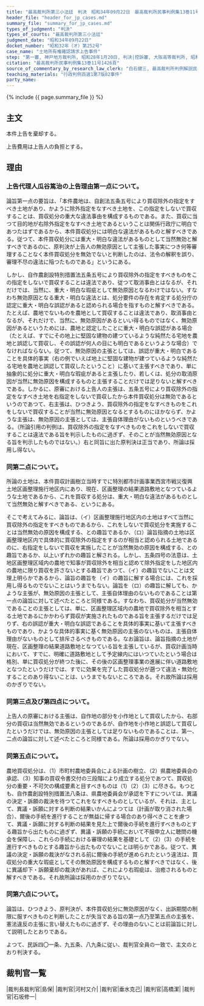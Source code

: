 ```yaml
---
title: "最高裁判所第三小法廷　判決　昭和34年09月22日　最高裁判所民事判例集13巻11号1426頁"
header_file: "header_for_jp_cases.md"
summary_file: "summary_for_jp_cases.md"
types_of_judgment: "判決"
types_of_courts: "最高裁判所第三小法廷"
judgment_date: "昭和34年09月22日"
docket_number: "昭和32年（オ）第252号"
case_name: "土地所有権確認請求上告事件"
step: "第一審, 神戸地方裁判所, 昭和28年1月20日, 判決|控訴審, 大阪高等裁判所, 昭和31年12月22日, 判決"
citation: "最高裁判所民事判例集13巻11号1426頁"
source_of_commentary_by_research_law_clerk: "白石健三, 最高裁判所判例解説民事篇昭和34年度220頁"
teaching_materials: "行政判例百選1第7版82事件"
party_name:
---
```



{% include {{ page.summary_file }}  %}





## 主文


本件上告を棄却する。

上告費用は上告人の負担とする。





## 理由


### 上告代理人瓜谷篤治の上告理由第一点について。

論旨第一点の要旨は、「本件農地は、自創法五条五号により買収除外の指定をすべき土地があり、かように除外指定をなすべき土地を、この指定をしないで買収することは、買収処分の重大な違法事由を構成するものである。また、買収に当つて目的地が右除外指定をなすべき土地であるということは関係行政庁に明白であつたはずであるから、本件買収処分には明白な違法があるものと解すべきである。従つて、本件買収処分には重大・明白な違法があるものとして当然無効と解すべきであるのに、原判決が上告人の無効原因として主張した事実につき何等審理することなく本件買収処分を無効でないと判断したのは、法令の解釈を誤り、審理不尽の違法に陥つたものである」というにある。

しかし、自作農創設特別措置法五条五号により買収除外の指定をすべきものをこの指定をしないで買収することは違法であり、従つて取消事由とはなるが、それだけでは、当然に、重大・明白な瑕疵として無効原因となるわけではない。すなわち無効原因となる重大・明白な違法とは、処分要件の存在を肯定する処分庁の認定に重大・明白な誤認があると認められる場合を指すものと解すべきである。たとえば、農地でないものを農地として買収することは違法であり、取消事由となるが、それだけで、当然に、無効原因があるといい得るものではなく、無効原因があるというためには、農地と認定したことに重大・明白な誤認がある場合（たとえば、すでにその地上に堅固な建物の建つているような純然たる宅地を農地と誤認して買収し、その誤認が何人の目にも明白であるというような場合）でなければならない。従つて、無効原因の主張としては、誤認が重大・明白であることを具体的事実（右の例でいえば地上に堅固な建物が建つているような純然たる宅地を農地と誤認して買収したということ）に基いて主張すべきであり、単に抽象的に処分に重大・明白な瑕疵があると主張したり、若しくは、処分の取消原因が当然に無効原因を構成するものと主張することだけでは足りないと解すべきである。しかるに、原審における上告人の主張は、五条五号により買収除外の指定をなすべき土地を右指定をしないで買収したから本件買収処分は無効であるというのであつて、右主張は、ひつきよう、買収除外の指定をなすべきものをこれをしないで買収することが当然に無効原因となるとするものにほかならず、かような主張は、無効原因の主張としては、主張自体理由がないものというべきである。（所論引用の判例は、買収除外の指定をなすべきものをこれをしないで買収することは違法である旨を判示したものに過ぎず、そのことが当然無効原因となる旨を判示したものではない。）右と同旨に出た原判決は正当であり、所論は採用し得ない。

### 同第二点について。

所論の土地は、本件買収計画樹立当時すでに特別都市計画事業西宮市戦災復興土地区画整理施行地区内にあり、現在、区画整理の結果道路敷地となつているような土地であるから、これを買収する処分は、重大・明白な違法があるものとして当然無効と解すべきである、というにある。

そこで考えてみるに、論旨は、（イ）区画整理施行地区内の土地はすべて当然に買収除外の指定をすべきものであるから、これをしないで買収処分を実施することは当然無効の原因を構成する、との趣旨であるか、（ロ）論旨指摘の土地は区画整理地区内で具体的に買収除外の指定をするのが相当と認められる土地であるのに、右指定をしないで買収を実施したことが当然無効の原因を構成する、との趣旨であるか、以上いずれかの趣旨と解される。しかし、五条四号の法意は、土地区画整理区域内の農地で知事が買収除外を相当と認めて除外指定をした地区内の農地に限り買収を許さないとする趣旨であつて、（イ）の趣旨でないことは文理上明らかであるから、論旨の趣旨を（イ）の趣旨に解する場合には、これを採用し得るものでないことはいうまでもない。論旨を（ロ）の趣旨に解しても、かような主張が、無効原因の主張として、主張自体理由のないものであることは第一点の論旨に対して述べたところと同様である。すなわち、買収処分が当然無効であることの主張としては、単に、区画整理区域内の農地で買収除外を相当とする土地であるにかかわらず買収が実施されたものである旨を主張するだけでは足りず、右の誤認が重大・明白な誤認であることを具体的事実に基いて主張すべきものであり、かような具体的事実に基く無効原因の主張のないものは、主張自体理由がないものとして排斥さるべきものである。なお論旨は、論旨指摘の土地が現在、区画整理の結果道路敷地となつている旨を主張しているが、買収計画当時において、すでに、明確に道路敷地として予定線内にはいつていたという場合は格別、単に買収処分が終つた後に、その後の区画整理事業の進展に伴い道路敷地となつたというだけでは、すでに効果を完了した買収処分が遡つて違法・無効化することのあり得ないことは、いうまでもないところである。それ故所論は採用のかぎりでない。



### 同第三点及び第四点について。

上告人の原審における主張は、自作地の部分を小作地として買収したから、右部分の買収は当然無効であるというのであるが、自作地を小作地と誤認して買収したというだけでは、無効原因の主張としては足りないものであることは、第一、二点の論旨に対して述べたところと同様である。所論は採用のかぎりでない。



### 同第五点について。

農地買収処分は、（1）市町村農地委員会による計画の樹立、（2）県農地委員会の承認、（3）知事の買収令書交付の三段階により成立する処分であつて、買収処分の重要・不可欠の構成要素と目すべきものは（1）（2）（3）に尽きる。もつとも、自作農創設特別措置法八条は、県農地委員会が承認を下すについては、異議の決定・訴願の裁決を待つてこれをなすべきものとしているが、それは、主として、異議・訴願に対する判断の結果いかんによつては（計画が取り消された場合）、爾後の手続を進行することが無益に帰する場合のあり得べきことを慮つて、異議・訴願に対する判断の結果を見た上で爾後の手続を進行すべきものとする趣旨から出たものに過ぎず、異議・訴願の手続において不服申立人に聴問の機会を保障し、これらの手続における審理の結果を基礎として（2）（3）の手続を進行すべきものとする趣旨から出たものでないことは明らかである。従つて、異議の決定・訴願の裁決がなされる前に爾後の手続が進められたという違法は、買収処分の重大な瑕疵としてその無効原因を構成するものと解すべきではなく、後に異議却下・訴願棄却の裁決があれば、これにより右瑕疵は、治癒されるものと解すべきである。それ故所論は採用のかぎりでない。



### 同第六点について。

論旨は、ひつきよう、原判決が、本件買収処分に無効原因がなく、出訴期間の制限に服すべきものと判断したことが失当である旨の第一点乃至第五点の主張を、憲法違反の主張に言い替えたものに過ぎず、その理由のないことは前論旨に対して説明したとおりである。

よつて、民訴四〇一条、九五条、八九条に従い、裁判官全員の一致で、主文のとおり判決する。

## 裁判官一覧

|裁判長裁判官|島保|
|裁判官|河村又介|
|裁判官|垂水克己|
|裁判官|高橋潔|
|裁判官|石坂修一|

